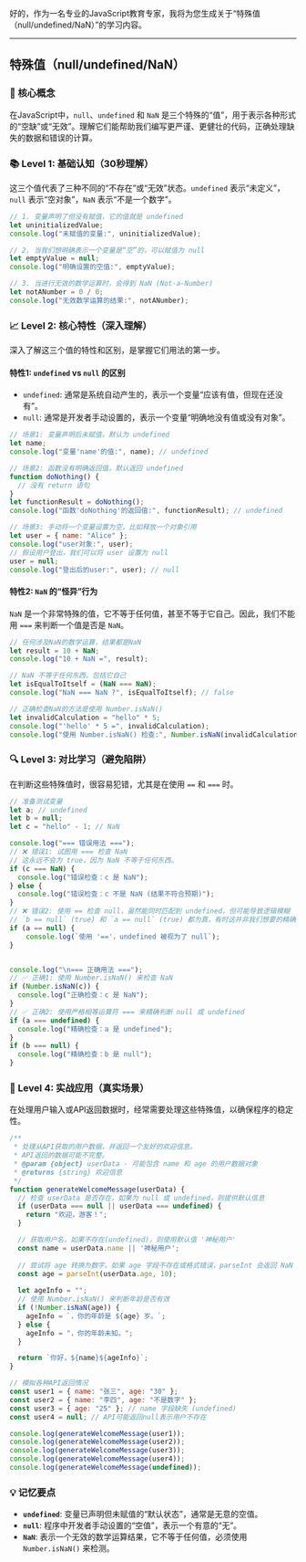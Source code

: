 好的，作为一名专业的JavaScript教育专家，我将为您生成关于“特殊值（null/undefined/NaN）”的学习内容。

---

## 特殊值（null/undefined/NaN）

### 🎯 核心概念
在JavaScript中，`null`、`undefined` 和 `NaN` 是三个特殊的“值”，用于表示各种形式的“空缺”或“无效”。理解它们能帮助我们编写更严谨、更健壮的代码，正确处理缺失的数据和错误的计算。

### 📚 Level 1: 基础认知（30秒理解）
这三个值代表了三种不同的“不存在”或“无效”状态。`undefined` 表示“未定义”，`null` 表示“空对象”，`NaN` 表示“不是一个数字”。

```javascript
// 1. 变量声明了但没有赋值，它的值就是 undefined
let uninitializedValue;
console.log("未赋值的变量:", uninitializedValue);

// 2. 当我们想明确表示一个变量是“空”的，可以赋值为 null
let emptyValue = null;
console.log("明确设置的空值:", emptyValue);

// 3. 当进行无效的数学运算时，会得到 NaN (Not-a-Number)
let notANumber = 0 / 0;
console.log("无效数学运算的结果:", notANumber);
```

### 📈 Level 2: 核心特性（深入理解）
深入了解这三个值的特性和区别，是掌握它们用法的第一步。

#### 特性1: `undefined` vs `null` 的区别
- `undefined`: 通常是系统自动产生的，表示一个变量“应该有值，但现在还没有”。
- `null`: 通常是开发者手动设置的，表示一个变量“明确地没有值或没有对象”。

```javascript
// 场景1: 变量声明后未赋值，默认为 undefined
let name;
console.log("变量'name'的值:", name); // undefined

// 场景2: 函数没有明确返回值，默认返回 undefined
function doNothing() {
  // 没有 return 语句
}
let functionResult = doNothing();
console.log("函数'doNothing'的返回值:", functionResult); // undefined

// 场景3: 手动将一个变量设置为空，比如释放一个对象引用
let user = { name: "Alice" };
console.log("user对象:", user);
// 假设用户登出，我们可以将 user 设置为 null
user = null;
console.log("登出后的user:", user); // null
```

#### 特性2: `NaN` 的“怪异”行为
`NaN` 是一个非常特殊的值，它不等于任何值，甚至不等于它自己。因此，我们不能用 `===` 来判断一个值是否是 `NaN`。

```javascript
// 任何涉及NaN的数学运算，结果都是NaN
let result = 10 + NaN;
console.log("10 + NaN =", result);

// NaN 不等于任何东西，包括它自己
let isEqualToItself = (NaN === NaN);
console.log("NaN === NaN ?", isEqualToItself); // false

// 正确检查NaN的方法是使用 Number.isNaN()
let invalidCalculation = "hello" * 5;
console.log("'hello' * 5 =", invalidCalculation);
console.log("使用 Number.isNaN() 检查:", Number.isNaN(invalidCalculation)); // true
```

### 🔍 Level 3: 对比学习（避免陷阱）
在判断这些特殊值时，很容易犯错，尤其是在使用 `==` 和 `===` 时。

```javascript
// 准备测试变量
let a; // undefined
let b = null;
let c = "hello" - 1; // NaN

console.log("=== 错误用法 ===");
// ❌ 错误1: 试图用 === 检查 NaN
// 这永远不会为 true，因为 NaN 不等于任何东西。
if (c === NaN) {
  console.log("错误检查：c 是 NaN");
} else {
  console.log("错误检查：c 不是 NaN (结果不符合预期)");
}
// ❌ 错误2: 使用 == 检查 null，虽然能同时匹配到 undefined，但可能导致逻辑模糊
// `b == null` (true) 和 `a == null` (true) 都为真，有时这并非我们想要的精确判断
if (a == null) {
    console.log(`使用 '=='，undefined 被视为了 null`);
}


console.log("\n=== 正确用法 ===");
// ✅ 正确1: 使用 Number.isNaN() 来检查 NaN
if (Number.isNaN(c)) {
  console.log("正确检查：c 是 NaN");
}
// ✅ 正确2: 使用严格相等运算符 === 来精确判断 null 或 undefined
if (a === undefined) {
  console.log("精确检查：a 是 undefined");
}
if (b === null) {
  console.log("精确检查：b 是 null");
}
```

### 🚀 Level 4: 实战应用（真实场景）
在处理用户输入或API返回数据时，经常需要处理这些特殊值，以确保程序的稳定性。

```javascript
/**
 * 处理从API获取的用户数据，并返回一个友好的欢迎信息。
 * API返回的数据可能不完整。
 * @param {object} userData - 可能包含 name 和 age 的用户数据对象
 * @returns {string} 欢迎信息
 */
function generateWelcomeMessage(userData) {
  // 检查 userData 是否存在，如果为 null 或 undefined，则提供默认信息
  if (userData === null || userData === undefined) {
    return "欢迎，游客！";
  }

  // 获取用户名，如果不存在(undefined)，则使用默认值 '神秘用户'
  const name = userData.name || '神秘用户';
  
  // 尝试将 age 转换为数字。如果 age 字段不存在或格式错误，parseInt 会返回 NaN
  const age = parseInt(userData.age, 10);
  
  let ageInfo = "";
  // 使用 Number.isNaN() 来判断年龄是否有效
  if (!Number.isNaN(age)) {
    ageInfo = `，你的年龄是 ${age} 岁。`;
  } else {
    ageInfo = "，你的年龄未知。";
  }

  return `你好，${name}${ageInfo}`;
}

// 模拟各种API返回情况
const user1 = { name: "张三", age: "30" };
const user2 = { name: "李四", age: "不是数字" };
const user3 = { age: "25" }; // name 字段缺失 (undefined)
const user4 = null; // API可能返回null表示用户不存在

console.log(generateWelcomeMessage(user1));
console.log(generateWelcomeMessage(user2));
console.log(generateWelcomeMessage(user3));
console.log(generateWelcomeMessage(user4));
console.log(generateWelcomeMessage(undefined));
```

### 💡 记忆要点
- **`undefined`**: 变量已声明但未赋值的“默认状态”，通常是无意的空值。
- **`null`**: 程序中开发者手动设置的“空值”，表示一个有意的“无”。
- **`NaN`**: 表示一个无效的数学运算结果，它不等于任何值，必须使用 `Number.isNaN()` 来检测。

<!--
metadata:
  syntax: ["let", "const", "function", "null", "undefined", "NaN"]
  pattern: ["error-handling"]
  api: ["console.log", "Number.isNaN", "parseInt"]
  concept: ["data-types", "special-values", "type-coercion", "equality"]
  difficulty: basic
  dependencies: []
  related: []
-->